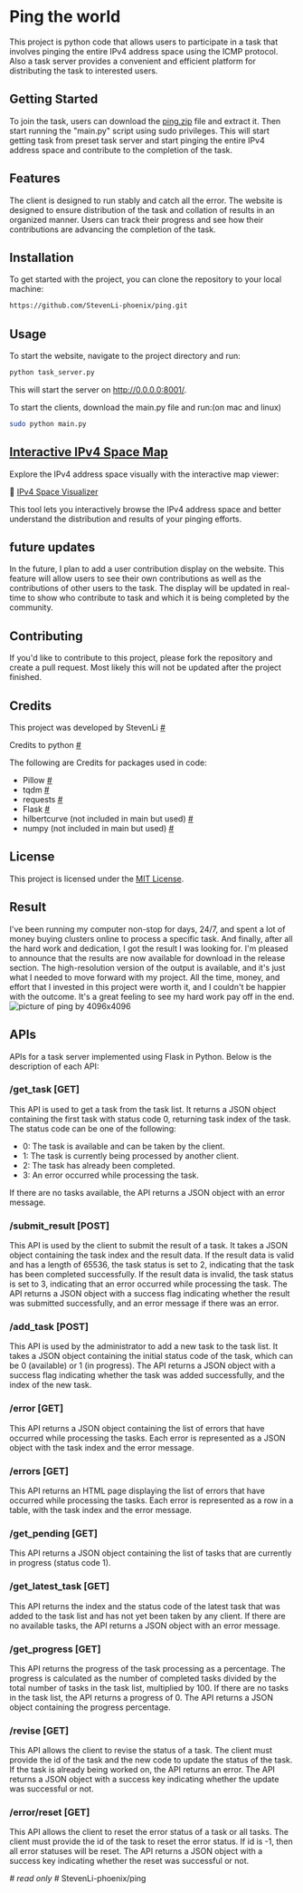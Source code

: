 # Ping the world
This project is python code that allows users to participate in a task that involves pinging the entire IPv4 address space using the ICMP protocol. Also a task server provides a convenient and efficient platform for distributing the task to interested users.

## Getting Started
To join the task, users can download the [ping.zip](https://github.com/StevenLi-phoenix/ping/releases/latest/download/ping.zip) file and extract it. Then start running the "main.py" script using sudo privileges. This will start getting task from preset task server and start pinging the entire IPv4 address space and contribute to the completion of the task.

## Features
The client is designed to run stably and catch all the error.
The website is designed to ensure distribution of the task and collation of results in an organized manner. Users can track their progress and see how their contributions are advancing the completion of the task.

## Installation
To get started with the project, you can clone the repository to your local machine:
```bash
https://github.com/StevenLi-phoenix/ping.git
```

## Usage
To start the website, navigate to the project directory and run:
```bash
python task_server.py
```
This will start the server on http://0.0.0.0:8001/.

To start the clients, download the main.py file and run:(on mac and linux)
 ```bash
 sudo python main.py
 ```

## [Interactive IPv4 Space Map](https://github.com/StevenLi-phoenix/IPv4SpaceVisualizer)

Explore the IPv4 address space visually with the interactive map viewer:

🔗 [IPv4 Space Visualizer](https://stevenli-phoenix.github.io/IPv4SpaceVisualizer/)

This tool lets you interactively browse the IPv4 address space and better understand the distribution and results of your pinging efforts.



## future updates
In the future, I plan to add a user contribution display on the website. This feature will allow users to see their own contributions as well as the contributions of other users to the task. The display will be updated in real-time to show who contribute to task and which it is being completed by the community.

## Contributing
If you'd like to contribute to this project, please fork the repository and create a pull request.
Most likely this will not be updated after the project finished.

## Credits
This project was developed by StevenLi [#](https://github.com/StevenLi-phoenix)

Credits to python [#](https://github.com/python/cpython/graphs/contributors)

The following are Credits for packages used in code:
- Pillow [#](https://github.com/python-pillow/Pillow/graphs/contributors)
- tqdm [#](https://github.com/tqdm/tqdm/graphs/contributors)
- requests [#](https://github.com/psf/requests/graphs/contributors)
- Flask [#](https://github.com/pallets/flask/graphs/contributors)
- hilbertcurve (not included in main but used) [#](https://github.com/galtay/hilbertcurve/graphs/contributors)
- numpy (not included in main but used) [#](https://github.com/numpy/numpy/graphs/contributors)

## License
This project is licensed under the [MIT License](https://opensource.org/licenses/MIT).

## Result
I've been running my computer non-stop for days, 24/7, and spent a lot of money buying clusters online to process a specific task. And finally, after all the hard work and dedication, I got the result I was looking for. I'm pleased to announce that the results are now available for download in the release section. The high-resolution version of the output is available, and it's just what I needed to move forward with my project. All the time, money, and effort that I invested in this project were worth it, and I couldn't be happier with the outcome. It's a great feeling to see my hard work pay off in the end.
<img src="https://github.com/StevenLi-phoenix/ping/releases/download/v2.1/ip_4096.png" alt="picture of ping by 4096x4096"/>

## APIs
APIs for a task server implemented using Flask in Python. Below is the description of each API:

### /get_task [GET]
This API is used to get a task from the task list. It returns a JSON object containing the first task with status code 0, returning task index of the task. The status code can be one of the following:

- 0: The task is available and can be taken by the client.
- 1: The task is currently being processed by another client.
- 2: The task has already been completed.
- 3: An error occurred while processing the task.

If there are no tasks available, the API returns a JSON object with an error message.

### /submit_result [POST]
This API is used by the client to submit the result of a task. It takes a JSON object containing the task index and the result data. If the result data is valid and has a length of 65536, the task status is set to 2, indicating that the task has been completed successfully. If the result data is invalid, the task status is set to 3, indicating that an error occurred while processing the task. The API returns a JSON object with a success flag indicating whether the result was submitted successfully, and an error message if there was an error.

### /add_task [POST]
This API is used by the administrator to add a new task to the task list. It takes a JSON object containing the initial status code of the task, which can be 0 (available) or 1 (in progress). The API returns a JSON object with a success flag indicating whether the task was added successfully, and the index of the new task.

### /error [GET]
This API returns a JSON object containing the list of errors that have occurred while processing the tasks. Each error is represented as a JSON object with the task index and the error message.

### /errors [GET]
This API returns an HTML page displaying the list of errors that have occurred while processing the tasks. Each error is represented as a row in a table, with the task index and the error message.

### /get_pending [GET]
This API returns a JSON object containing the list of tasks that are currently in progress (status code 1).

### /get_latest_task [GET]
This API returns the index and the status code of the latest task that was added to the task list and has not yet been taken by any client. If there are no available tasks, the API returns a JSON object with an error message.

### /get_progress [GET]
This API returns the progress of the task processing as a percentage. The progress is calculated as the number of completed tasks divided by the total number of tasks in the task list, multiplied by 100. If there are no tasks in the task list, the API returns a progress of 0. The API returns a JSON object containing the progress percentage.

### /revise [GET]
This API allows the client to revise the status of a task. The client must provide the id of the task and the new code to update the status of the task. If the task is already being worked on, the API returns an error. The API returns a JSON object with a success key indicating whether the update was successful or not.

### /error/reset [GET]
This API allows the client to reset the error status of a task or all tasks. The client must provide the id of the task to reset the error status. If id is -1, then all error statuses will be reset. The API returns a JSON object with a success key indicating whether the reset was successful or not.

*# read only #*
StevenLi-phoenix/ping
